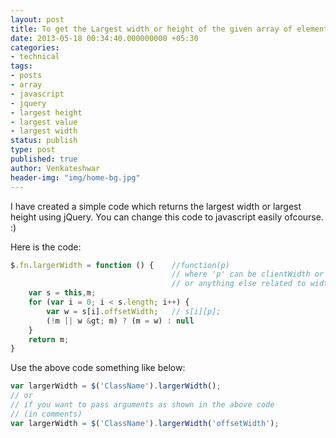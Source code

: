 ```yaml
---
layout: post
title: To get the Largest width or height of the given array of elements
date: 2013-05-18 00:34:40.000000000 +05:30
categories:
- technical
tags:
- posts
- array
- javascript
- jquery
- largest height
- largest value
- largest width
status: publish
type: post
published: true
author: Venkateshwar
header-img: "img/home-bg.jpg"
---
```

<p>I have created a simple code which returns the largest width or largest height using jQuery. You can change this code to javascript easily ofcourse. :)</p>
<p>Here is the code:</p>

```javascript
$.fn.largerWidth = function () {    //function(p)
                                    // where 'p' can be clientWidth or offsetWidth
                                    // or anything else related to width or height
    var s = this,m;
    for (var i = 0; i < s.length; i++) {
        var w = s[i].offsetWidth;   // s[i][p];
        (!m || w &gt; m) ? (m = w) : null
    }
    return m;
}
```

<p>Use the above code something like below:</p>

```javascript
var largerWidth = $('ClassName').largerWidth();
// or
// if you want to pass arguments as shown in the above code
// (in comments)
var largerWidth = $('ClassName').largerWidth('offsetWidth');
```
